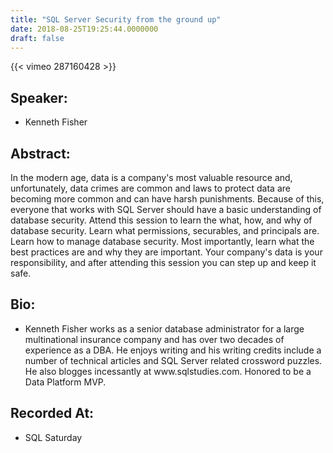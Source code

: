 ```yaml
---
title: "SQL Server Security from the ground up"
date: 2018-08-25T19:25:44.0000000
draft: false
---
```


{{< vimeo 287160428 >}}

## Speaker:

 - Kenneth Fisher

## Abstract:

<p>In the modern age, data is a company's most valuable resource and, unfortunately, data crimes are common and laws to protect data are becoming more common and can have harsh punishments. Because of this, everyone that works with SQL Server should have a basic understanding of database security. Attend this session to learn the what, how, and why of database security. Learn what permissions, securables, and principals are. Learn how to manage database security. Most importantly, learn what the best practices are and why they are important. Your company's data is your responsibility, and after attending this session you can step up and keep it safe.
</p>

## Bio:

 - <p>Kenneth Fisher works as a senior database administrator for a large multinational insurance company and has over two decades of experience as a DBA. He enjoys writing and his writing credits include a number of technical articles and SQL Server related crossword puzzles. He also blogges incessantly at www.sqlstudies.com. Honored to be a Data Platform MVP.
</p>

## Recorded At:

 - SQL Saturday

